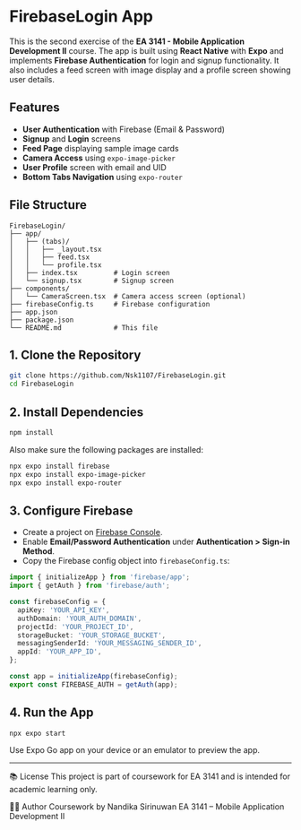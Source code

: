 # FirebaseLogin App

This is the second exercise of the **EA 3141 - Mobile Application Development II** course. The app is built using **React Native** with **Expo** and implements **Firebase Authentication** for login and signup functionality. It also includes a feed screen with image display and a profile screen showing user details.

## Features

* **User Authentication** with Firebase (Email & Password)
* **Signup** and **Login** screens
* **Feed Page** displaying sample image cards
* **Camera Access** using `expo-image-picker`
* **User Profile** screen with email and UID
* **Bottom Tabs Navigation** using `expo-router`

## File Structure

```
FirebaseLogin/
├── app/
│   ├── (tabs)/
│   │   ├── _layout.tsx
│   │   ├── feed.tsx
│   │   └── profile.tsx
│   ├── index.tsx         # Login screen
│   └── signup.tsx        # Signup screen
├── components/
│   └── CameraScreen.tsx  # Camera access screen (optional)
├── firebaseConfig.ts     # Firebase configuration
├── app.json
├── package.json
└── README.md             # This file
```

## 1. Clone the Repository

```bash
git clone https://github.com/Nsk1107/FirebaseLogin.git
cd FirebaseLogin
```

## 2. Install Dependencies

```bash
npm install
```

Also make sure the following packages are installed:

```bash
npx expo install firebase
npx expo install expo-image-picker
npx expo install expo-router
```

## 3. Configure Firebase

* Create a project on [Firebase Console](https://console.firebase.google.com/).
* Enable **Email/Password Authentication** under **Authentication > Sign-in Method**.
* Copy the Firebase config object into `firebaseConfig.ts`:

```ts
import { initializeApp } from 'firebase/app';
import { getAuth } from 'firebase/auth';

const firebaseConfig = {
  apiKey: 'YOUR_API_KEY',
  authDomain: 'YOUR_AUTH_DOMAIN',
  projectId: 'YOUR_PROJECT_ID',
  storageBucket: 'YOUR_STORAGE_BUCKET',
  messagingSenderId: 'YOUR_MESSAGING_SENDER_ID',
  appId: 'YOUR_APP_ID',
};

const app = initializeApp(firebaseConfig);
export const FIREBASE_AUTH = getAuth(app);
```

## 4. Run the App

```bash
npx expo start
```

Use Expo Go app on your device or an emulator to preview the app.

---

📚 License
This project is part of coursework for EA 3141 and is intended for academic learning only.

👨‍🎓 Author
Coursework by Nandika Sirinuwan
EA 3141 – Mobile Application Development II
